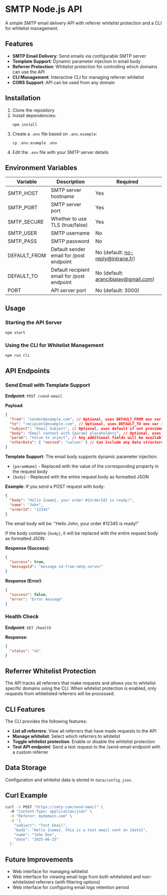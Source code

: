 # SMTP Node.js API

A simple SMTP email delivery API with referrer whitelist protection and a CLI for whitelist management.

## Features

- **SMTP Email Delivery**: Send emails via configurable SMTP server
- **Template Support**: Dynamic parameter injection in email body
- **Referrer Protection**: Whitelist protection for controlling which domains can use the API
- **CLI Management**: Interactive CLI for managing referrer whitelist
- **CORS Support**: API can be used from any domain

## Installation

1. Clone the repository
2. Install dependencies:
   ```
   npm install
   ```
3. Create a `.env` file based on `.env.example`:
   ```
   cp .env.example .env
   ```
4. Edit the `.env` file with your SMTP server details

## Environment Variables

| Variable | Description | Required |
|----------|-------------|----------|
| SMTP_HOST | SMTP server hostname | Yes |
| SMTP_PORT | SMTP server port | Yes |
| SMTP_SECURE | Whether to use TLS (true/false) | Yes |
| SMTP_USER | SMTP username | No |
| SMTP_PASS | SMTP password | No |
| DEFAULT_FROM | Default sender email for /post endpoint | No (default: no-reply@intrane.fr) |
| DEFAULT_TO | Default recipient email for /post endpoint | No (default: arancibiajav@gmail.com) |
| PORT | API server port | No (default: 3000) |

## Usage

### Starting the API Server

```
npm start
```

### Using the CLI for Whitelist Management

```
npm run cli
```

## API Endpoints

### Send Email with Template Support

**Endpoint**: `POST /send-email`

**Payload**:
```json
{
  "from": "sender@example.com", // Optional, uses DEFAULT_FROM env var if not provided
  "to": "recipient@example.com", // Optional, uses DEFAULT_TO env var if not provided
  "subject": "Email Subject", // Optional, uses default if not provided
  "body": "Email content with {param} placeholders", // Optional, uses default template if not provided
  "param": "Value to inject", // Any additional fields will be available for template injection
  "otherData": { "nested": "values" } // Can include any data structure
}
```

**Template Support**:
The email body supports dynamic parameter injection:
- `{paramName}` - Replaced with the value of the corresponding property in the request body
- `{body}` - Replaced with the entire request body as formatted JSON

**Example**:
If you send a POST request with body:
```json
{
  "body": "Hello {name}, your order #{orderId} is ready!",
  "name": "John",
  "orderId": "12345"
}
```

The email body will be: "Hello John, your order #12345 is ready!"

If the body contains `{body}`, it will be replaced with the entire request body as formatted JSON.

**Response (Success)**:
```json
{
  "success": true,
  "messageId": "message-id-from-smtp-server"
}
```

**Response (Error)**:
```json
{
  "success": false,
  "error": "Error message"
}
```

### Health Check

**Endpoint**: `GET /health`

**Response**:
```json
{
  "status": "ok"
}
```

## Referrer Whitelist Protection

The API tracks all referrers that make requests and allows you to whitelist specific domains using the CLI. When whitelist protection is enabled, only requests from whitelisted referrers will be processed.

## CLI Features

The CLI provides the following features:

- **List all referrers**: View all referrers that have made requests to the API
- **Manage whitelist**: Select which referrers to whitelist
- **Toggle whitelist protection**: Enable or disable the whitelist protection
- **Test API endpoint**: Send a test request to the /send-email endpoint with a custom referrer

## Data Storage

Configuration and whitelist data is stored in `data/config.json`.

## Curl Example

```bash
curl -X POST "https://smtp.com/send-email" \ 
  -H "Content-Type: application/json" \
  -H "Referer: mydomain.com" \
  -d '{
    "subject": "Test Email",
    "body": "Hello {name}, this is a test email sent on {date}",
    "name": "John Doe",
    "date": "2025-06-25"
  }'
```

## Future Improvements

- Web interface for managing whitelist
- Web interface for viewing email logs from both whitelisted and non-whitelisted referrers (with filtering options)
- Web interface for configuring email logs retention period